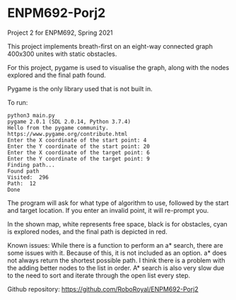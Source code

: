 # ENPM692-Porj2

Project 2 for ENPM692, Spring 2021

This project implements breath-first on an eight-way connected graph 400x300 unites with static obstacles.

For this project, pygame is used to visualise the graph, along with the nodes explored and the final path found.

Pygame is the only library used that is not built in.

To run:
```
python3 main.py
pygame 2.0.1 (SDL 2.0.14, Python 3.7.4)
Hello from the pygame community. https://www.pygame.org/contribute.html
Enter the X coordinate of the start point: 4
Enter the Y coordinate of the start point: 20
Enter the X coordinate of the target point: 6
Enter the Y coordinate of the target point: 9
Finding path...
Found path
Visited:  296
Path:  12
Done
```
The program will ask for what type of algorithm to use, followed by the start and target location.
If you enter an invalid point, it will re-prompt you.

In the shown map, white represents free space, black is for obstacles, cyan is explored nodes, and the final path is depicted in red.

Known issues:
While there is a function to perform an a* search, there are some issues with it.
Because of this, it is not included as an option.
a* does not always return the shortest possible path.
I think there is a problem with the adding better nodes to the list in order.
A* search is also very slow due to the need to sort and iterate through the open list every step.


Github repository: https://github.com/RoboRoyal/ENPM692-Porj2

